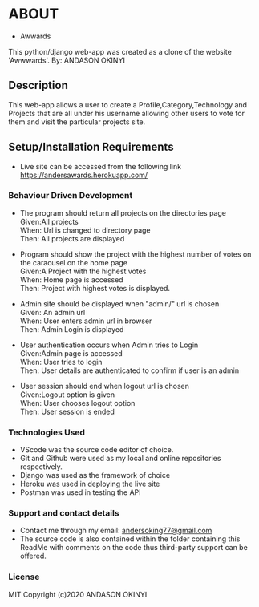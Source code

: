 # ABOUT
- Awwards

This python/django web-app was created as a clone of the website 'Awwwards'. 
By: ANDASON OKINYI

## Description
This web-app allows a user to create a Profile,Category,Technology and Projects that are all under his username allowing other users to vote for them and visit the particular projects site.

## Setup/Installation Requirements
* Live site can be accessed from the following link https://andersawards.herokuapp.com/



### Behaviour Driven Development
* The program should return all projects on the directories page<br>
Given:All projects<br>
When: Url is changed to directory page<br>
Then: All projects are displayed<br>

* Program should show the project with the highest number of votes on the caraousel on the home page<br>
Given:A Project with the highest votes<br>
When: Home page is accessed <br>
Then: Project with highest votes is displayed.<br>

* Admin site should be displayed when "admin/" url is chosen<br>
Given: An admin url<br>
When: User enters admin url in browser<br>
Then: Admin Login is displayed<br>

* User authentication occurs when Admin tries to Login<br>
Given:Admin page is accessed<br>
When: User tries to login<br>
Then: User details are authenticated to confirm if user is an admin<br>

* User session should end when logout url is chosen<br>
Given:Logout option is given<br>
When: User chooses logout option<br>
Then: User session is ended<br>


### Technologies Used
* VScode was the source code editor of choice.
* Git and Github were used as my local and online repositories respectively.
* Django was used as the framework of choice
* Heroku was used in deploying the live site
* Postman was used in testing the API
 
### Support and contact details
* Contact me through my email: andersoking77@gmail.com
* The source code is also contained within the folder containing this ReadMe with comments on the code thus third-party support can be offered.

### License
MIT
Copyright (c)2020 ANDASON OKINYI 